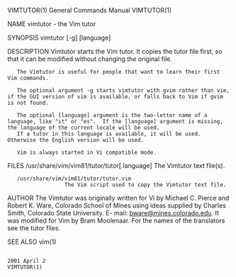 VIMTUTOR(1)                                                                      General Commands Manual                                                                      VIMTUTOR(1)

NAME
       vimtutor - the Vim tutor

SYNOPSIS
       vimtutor [-g] [language]

DESCRIPTION
       Vimtutor starts the Vim tutor.  It copies the tutor file first, so that it can be modified without changing the original file.

       The Vimtutor is useful for people that want to learn their first Vim commands.

       The optional argument -g starts vimtutor with gvim rather than vim, if the GUI version of vim is available, or falls back to Vim if gvim is not found.

       The optional [language] argument is the two-letter name of a language, like "it" or "es".  If the [language] argument is missing, the language of the current locale will be used.
       If a tutor in this language is available, it will be used.  Otherwise the English version will be used.

       Vim is always started in Vi compatible mode.

FILES
       /usr/share/vim/vim81/tutor/tutor[.language]
                      The Vimtutor text file(s).

       /usr/share/vim/vim81/tutor/tutor.vim
                      The Vim script used to copy the Vimtutor text file.

AUTHOR
       The Vimtutor was originally written for Vi by Michael C. Pierce and Robert K. Ware, Colorado School of Mines using ideas supplied by Charles Smith, Colorado State University.  E-
       mail: bware@mines.colorado.edu.
       It was modified for Vim by Bram Moolenaar.  For the names of the translators see the tutor files.

SEE ALSO
       vim(1)

                                                                                       2001 April 2                                                                           VIMTUTOR(1)
